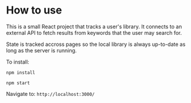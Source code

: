 # How to use

This is a small React project that tracks a user's library. It connects to an external API to fetch results from keywords that the user may search for.

State is tracked accross pages so the local library is always up-to-date as long as the server is running.


To install:

```npm install```

```npm start```

Navigate to:
`http://localhost:3000/`
